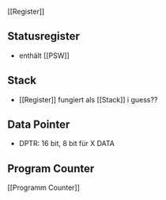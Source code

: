 [[Register]]

## Statusregister
- enthält [[PSW]]

## Stack
- [[Register]] fungiert als [[Stack]] i guess??

## Data Pointer
- DPTR: 16 bit, 8 bit für X DATA

## Program Counter
[[Programm Counter]]

